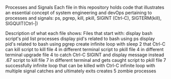Processes and Signals
Each file in this repository holds code that illustrates an essential concept of system engineering and devOps pertaining to processes and signals: ps, pgrep, kill, pkill, SIGINT (Ctrl-C), SIGTERM(kill), SIGQUIT(Ctrl-|)

Description of what each file shows:
Files that start with:
display bash script's pid
list processes
display pid's related to bash using ps
display pid's related to bash using pgrep
create infinite loop with sleep 2 that Ctrl-C can kill
script to kill file 4 in different terminal
script to pkill file 4 in different terminal
upgrade file 4 to catch Ctrl-C SIGINT and display message instead .67 script to kill file 7 in different terminal and gets caught
script to pkill file 7 successfully
infinite loop that can be killed with Ctrl-C
infinite loop with multiple signal catches and ultimately exits
creates 5 zombie processes
